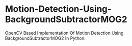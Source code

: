 # Motion-Detection-Using-BackgroundSubtractorMOG2
OpenCV Based Implementation Of Motion Detection Using BackgroundSubtractorMOG2 In Python
